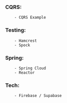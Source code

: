 ### CQRS:

        - CQRS Example

### Testing:

        - Hamcrest  
        - Spock

### Spring:

        - Spring Cloud
        - Reactor

### Tech:

        - Firebase / Supabase